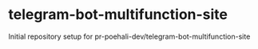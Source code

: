 # telegram-bot-multifunction-site

Initial repository setup for pr-poehali-dev/telegram-bot-multifunction-site